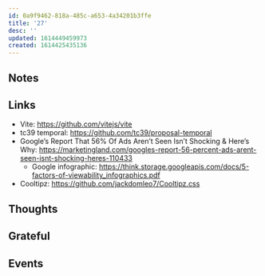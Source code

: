 ```yaml
---
id: 0a9f9462-818a-485c-a653-4a34201b3ffe
title: '27'
desc: ''
updated: 1614449459973
created: 1614425435136
---
```


## Notes

## Links

- Vite: https://github.com/vitejs/vite
- tc39 temporal: https://github.com/tc39/proposal-temporal
- Google’s Report That 56% Of Ads Aren’t Seen Isn’t Shocking & Here’s
  Why:
  https://marketingland.com/googles-report-56-percent-ads-arent-seen-isnt-shocking-heres-110433
  - Google infographic:
    https://think.storage.googleapis.com/docs/5-factors-of-viewability_infographics.pdf
- Cooltipz: https://github.com/jackdomleo7/Cooltipz.css

## Thoughts

## Grateful

## Events
